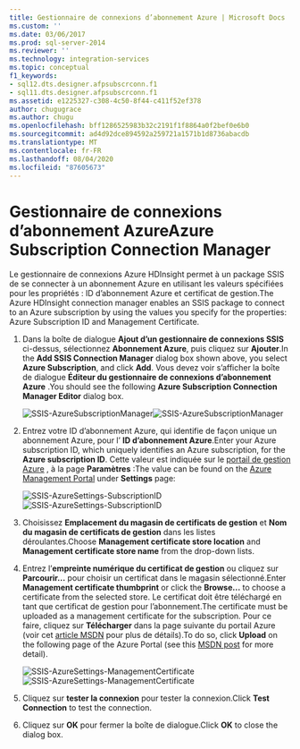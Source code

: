 ```yaml
---
title: Gestionnaire de connexions d’abonnement Azure | Microsoft Docs
ms.custom: ''
ms.date: 03/06/2017
ms.prod: sql-server-2014
ms.reviewer: ''
ms.technology: integration-services
ms.topic: conceptual
f1_keywords:
- sql12.dts.designer.afpsubscrconn.f1
- sql11.dts.designer.afpsubscrconn.f1
ms.assetid: e1225327-c308-4c50-8f44-c411f52ef378
author: chugugrace
ms.author: chugu
ms.openlocfilehash: bff1286525983b32c2191f1f8864a0f2bef0e6b0
ms.sourcegitcommit: ad4d92dce894592a259721a1571b1d8736abacdb
ms.translationtype: MT
ms.contentlocale: fr-FR
ms.lasthandoff: 08/04/2020
ms.locfileid: "87605673"
---
```

# <a name="azure-subscription-connection-manager"></a><span data-ttu-id="01493-102">Gestionnaire de connexions d’abonnement Azure</span><span class="sxs-lookup"><span data-stu-id="01493-102">Azure Subscription Connection Manager</span></span>
  <span data-ttu-id="01493-103">Le gestionnaire de connexions Azure HDInsight permet à un package SSIS de se connecter à un abonnement Azure en utilisant les valeurs spécifiées pour les propriétés : ID d’abonnement Azure et certificat de gestion.</span><span class="sxs-lookup"><span data-stu-id="01493-103">The Azure HDInsight connection manager enables an SSIS package to connect to an Azure subscription by using the values you specify for the properties: Azure Subscription ID and Management Certificate.</span></span>

1.  <span data-ttu-id="01493-104">Dans la boîte de dialogue **Ajout d’un gestionnaire de connexions SSIS** ci-dessus, sélectionnez **Abonnement Azure**, puis cliquez sur **Ajouter**.</span><span class="sxs-lookup"><span data-stu-id="01493-104">In the **Add SSIS Connection Manager** dialog box shown above, you select **Azure Subscription**, and click **Add**.</span></span>  <span data-ttu-id="01493-105">Vous devez voir s’afficher la boîte de dialogue **Éditeur du gestionnaire de connexions d’abonnement Azure** .</span><span class="sxs-lookup"><span data-stu-id="01493-105">You should see the following **Azure Subscription Connection Manager Editor** dialog box.</span></span>

     <span data-ttu-id="01493-106">![SSIS-AzureSubscriptionManager](../media/ssis-azuresubscriptionmanager.png "SSIS-AzureSubscriptionManager")</span><span class="sxs-lookup"><span data-stu-id="01493-106">![SSIS-AzureSubscriptionManager](../media/ssis-azuresubscriptionmanager.png "SSIS-AzureSubscriptionManager")</span></span>

2.  <span data-ttu-id="01493-107">Entrez votre ID d’abonnement Azure, qui identifie de façon unique un abonnement Azure, pour l’ **ID d’abonnement Azure**.</span><span class="sxs-lookup"><span data-stu-id="01493-107">Enter your Azure subscription ID, which uniquely identifies an Azure subscription, for the **Azure subscription ID**.</span></span>  <span data-ttu-id="01493-108">Cette valeur est indiquée sur le [portail de gestion Azure](https://manage.windowsazure.com) , à la page **Paramètres** :</span><span class="sxs-lookup"><span data-stu-id="01493-108">The value can be found on the [Azure Management Portal](https://manage.windowsazure.com) under **Settings** page:</span></span>

     <span data-ttu-id="01493-109">![SSIS-AzureSettings-SubscriptionID](../media/ssis-azuresettings-subscriptionid.png "SSIS-AzureSettings-SubscriptionID")</span><span class="sxs-lookup"><span data-stu-id="01493-109">![SSIS-AzureSettings-SubscriptionID](../media/ssis-azuresettings-subscriptionid.png "SSIS-AzureSettings-SubscriptionID")</span></span>

3.  <span data-ttu-id="01493-110">Choisissez **Emplacement du magasin de certificats de gestion** et **Nom du magasin de certificats de gestion** dans les listes déroulantes.</span><span class="sxs-lookup"><span data-stu-id="01493-110">Choose **Management certificate store location** and **Management certificate store name** from the drop-down lists.</span></span>

4.  <span data-ttu-id="01493-111">Entrez l’**empreinte numérique du certificat de gestion** ou cliquez sur **Parcourir...** pour choisir un certificat dans le magasin sélectionné.</span><span class="sxs-lookup"><span data-stu-id="01493-111">Enter **Management certificate thumbprint** or click the **Browse...** to choose a certificate from the selected store.</span></span> <span data-ttu-id="01493-112">Le certificat doit être téléchargé en tant que certificat de gestion pour l’abonnement.</span><span class="sxs-lookup"><span data-stu-id="01493-112">The certificate must be uploaded as a management certificate for the subscription.</span></span> <span data-ttu-id="01493-113">Pour ce faire, cliquez sur **Télécharger** dans la page suivante du portail Azure (voir cet [article MSDN](https://msdn.microsoft.com/library/azure/gg551722.aspx) pour plus de détails).</span><span class="sxs-lookup"><span data-stu-id="01493-113">To do so, click **Upload** on the following page of the Azure Portal (see this [MSDN post](https://msdn.microsoft.com/library/azure/gg551722.aspx) for more detail).</span></span>

     <span data-ttu-id="01493-114">![SSIS-AzureSettings-ManagementCertificate](../media/ssis-azuresettings-managementcertificate.png "SSIS-AzureSettings-ManagementCertificate")</span><span class="sxs-lookup"><span data-stu-id="01493-114">![SSIS-AzureSettings-ManagementCertificate](../media/ssis-azuresettings-managementcertificate.png "SSIS-AzureSettings-ManagementCertificate")</span></span>

5.  <span data-ttu-id="01493-115">Cliquez sur **tester la connexion** pour tester la connexion.</span><span class="sxs-lookup"><span data-stu-id="01493-115">Click **Test Connection** to test the connection.</span></span>

6.  <span data-ttu-id="01493-116">Cliquez sur **OK** pour fermer la boîte de dialogue.</span><span class="sxs-lookup"><span data-stu-id="01493-116">Click **OK** to close the dialog box.</span></span>



